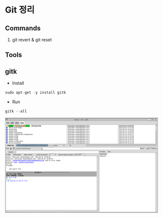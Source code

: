 # Git 정리


## Commands
1. git revert & git reset


## Tools
## gitk
- Install
```s 
sudo apt-get -y install gitk
```

- Run
```s
gitk --all
```
![gitk_all](git/gitk_all.PNG)